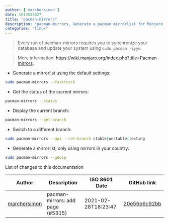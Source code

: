```yaml
---
author: ['marchersimon']
date: 1614533027
title: "pacman-mirrors"
description: "pacman-mirrors, Generate a pacman mirrorlist for Manjaro Linux."
categories: "linux"
---
```

> Every run of pacman-mirrors requires you to synchronize your database and update your system using `sudo pacman -Syyu`.

> More information: <https://wiki.manjaro.org/index.php?title=Pacman-mirrors>.

- Generate a mirrorlist using the default settings:

```bash
sudo pacman-mirrors --fasttrack
```

- Get the status of the current mirrors:

```bash
pacman-mirrors --status
```

- Display the current branch:

```bash
pacman-mirrors --get-branch
```

- Switch to a different branch:

```bash
sudo pacman-mirrors --api --set-branch stable|unstable|testing
```

- Generate a mirrorlist, only using mirrors in your country:

```bash
sudo pacman-mirrors --geoip
```
List of changes to this documentation


Author | Description | ISO 8601 Date | GitHub link
------|-----|-----|-----
[marchersimon](mailto:50295997+marchersimon@users.noreply.github.com) | pacman-mirrors: add page (#5315) | 2021-02-28T18:23:47 | [20e56e6c92bb](https://github.com/tldr-pages/tldr/commit/20e56e6c92bbbb433e2135f2b7901f21f75b1ed8)


